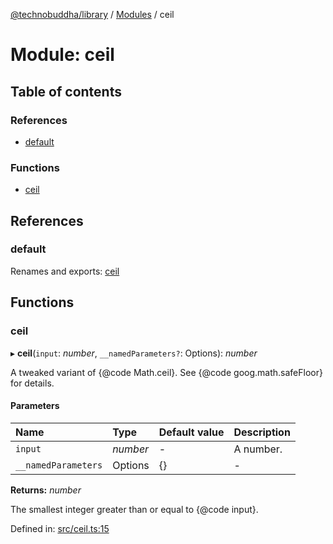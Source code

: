 [@technobuddha/library](../../README.md) / [Modules](../Modules.md) / ceil

# Module: ceil

## Table of contents

### References

- [default](ceil.md#default)

### Functions

- [ceil](ceil.md#ceil)

## References

### default

Renames and exports: [ceil](ceil.md#ceil)

## Functions

### ceil

▸ **ceil**(`input`: *number*, `__namedParameters?`: Options): *number*

A tweaked variant of {@code Math.ceil}. See {@code goog.math.safeFloor} for
details.

#### Parameters

| Name | Type | Default value | Description |
| :------ | :------ | :------ | :------ |
| `input` | *number* | - | A number. |
| `__namedParameters` | Options | {} | - |

**Returns:** *number*

The smallest integer greater than or equal to {@code input}.

Defined in: [src/ceil.ts:15](https://github.com/technobuddha/hill.software/blob/65b5e5d/packages/library/src/ceil.ts#L15)
